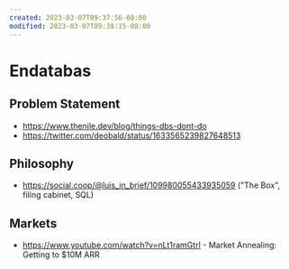 ```yaml
---
created: 2023-03-07T09:37:56-08:00
modified: 2023-03-07T09:38:15-08:00
---
```


# Endatabas

## Problem Statement

- https://www.thenile.dev/blog/things-dbs-dont-do
- https://twitter.com/deobald/status/1633565239827648513

## Philosophy

- https://social.coop/@luis_in_brief/109980055433935059 ("The Box", filing cabinet, SQL)

## Markets

- https://www.youtube.com/watch?v=nLt1ramGtrI - Market Annealing: Getting to $10M ARR

